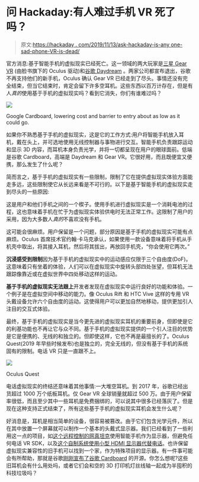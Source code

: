 # 问 Hackaday:有人难过手机 VR 死了吗？

> 原文:[https://hackaday . com/2019/11/13/ask-hackaday-is-any one-sad-phone-VR-is-dead/](https://hackaday.com/2019/11/13/ask-hackaday-is-anyone-sad-phone-vr-is-dead/)

官方消息:基于智能手机的虚拟现实已经死亡。这一领域的两大玩家是[三星 Gear VR](https://www.samsung.com/global/galaxy/gear-vr/) (由脸书旗下的 Oculus 驱动)和[谷歌 Daydream](https://arvr.google.com/daydream/) 。两家公司都宣布退出，谷歌不再支持他们的新手机，Oculus 确认 Gear VR 已经走到了尽头。事情还没有完全结束，但当它结束时，肯定会留下许多空耳机。这些东西以百万计存在，但是有人*真的*使用基于手机的虚拟现实吗？看到它消失，你们有谁难过吗？

![](../Images/0589794964e35ca9275bb0c123fdf74a.png)

Google Cardboard, lowering cost and barrier to entry about as low as it could go.

如果你不熟悉基于手机的虚拟现实，这是它的工作方式:用户将智能手机放入耳机，戴在头上，并可选地使用无线控制器与事物进行交互。智能手机负责跟踪运动和显示 3D 内容，而耳机本身负责光学，并将一切都呈现在用户的眼球面前。低端是谷歌 Cardboard，高端是 Daydream 和 Gear VR。它很好用，而且既便宜又便携，那么发生了什么呢？

简而言之，基于手机的虚拟现实有一些限制，限制了它在提供虚拟现实体验方面能走多远，这些限制使它从长远来看是不可行的。以下是基于智能手机的虚拟现实走到尽头的一些原因:

这是用户和他们手机之间的一个楔子。使用手机进行虚拟现实是一个消耗电池的过程，这也意味着手机在忙于为虚拟现实体验供电时无法正常工作。这限制了用户的采用，因为大多数人*真的*不喜欢没有手机。

这可能会很麻烦。用户保留是一个问题，部分原因是基于手机的虚拟现实可能有点麻烦。Oculus 首席技术官约翰·卡马克承认，如果使用一款设备意味着将手机从手机壳中取出，将其接入耳机，然后将其拔出，再放回手机壳，“你会使用它两次。”

**沉浸感受到限制**因为基于手机的虚拟现实中的运动感应仅限于三个自由度(DoF)。这意味着只有坐着的体验，人们可以在虚拟现实中旋转头部四处张望，但耳机无法跟踪像靠近或在虚拟世界中四处移动这样的运动。

**基于手机的虚拟现实无法跟上**开发者发现在虚拟现实中运行良好的功能和体验。一个例子是在虚拟空间中移动的能力。像 Oculus Rift 和 HTC Vive 这样的专用 VR 头戴设备允许六个自由度的运动。这使得用户可以更加自然地移动，提供更加引人注目的交互式体验。

最终，基于手机的虚拟现实是当今更先进的虚拟现实耳机的重要前身，但即使是它的利基功能也不再让它与众不同。基于手机的虚拟现实提供的一个引人注目的优势是它是便携的、无线的和独立的。但即使这样，它也不再是最擅长的了。Oculus Quest(2019 年早些时候发布)也是独立的，完全无线的，但没有基于手机的系统固有的限制。电话 VR 只是一直跟不上。

[![](../Images/20d436821947ef0e6e2fa03b3f14b6a8.png)](https://hackaday.com/wp-content/uploads/2019/11/Oculus-Quest.png)

Oculus Quest

电话虚拟现实的终结还意味着其他事情:一大堆空耳机。到 2017 年，谷歌已经出货超过 1000 万个纸板耳机。仅 Gear VR 全球销量就超过 500 万。由于用户保留率很低，而且至少其中一些耳机是免费捆绑的，可以说其中很多已经落灰了。但是现在这种支持正式结束了，所有这些基于手机的虚拟现实耳机会发生什么呢？

好消息是，耳机是相当简单的设备，很容易被篡改。由于它们包含光学元件，所以在其中放置一个屏幕就可以制作一个基本的头戴式显示器。我们已经看到了一些利用这一点的项目，如[这个远程控制的网真坦克](https://hackaday.com/2016/05/12/vr-telepresence-tank-from-raspberry-pi-google-cardboard-and-xbox-controller/)使用智能手机作为显示器，但避免任何电话 VR SDK，以及[这个自制系统使用小型 HDMI 显示器代替电话](https://hackaday.com/2019/01/03/a-low-cost-vr-headset/)。也许保留虚拟现实兼容性的旧手机可以找到一个家，作为特殊项目的显示器。有一件事可能会有所帮助，那就是谷歌[刚刚宣布了谷歌 Cardboard](https://developers.googleblog.com/2019/11/open-sourcing-google-cardboard.html) 的开源。你怎么想呢?这些旧耳机会有什么用处吗，或者它们会和空的 3D 打印机灯丝线轴一起成为半囤积的科技垃圾吗？